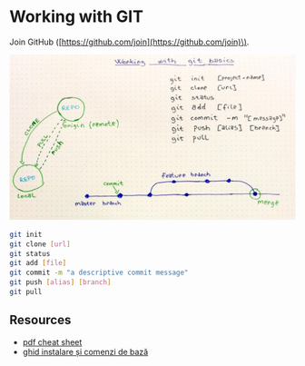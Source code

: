 # Working with GIT

Join GitHub \([https://github.com/join](https://github.com/join)\).

![working with git](../.gitbook/assets/001-working-with-git.jpg)

```bash
git init
git clone [url]
git status
git add [file]
git commit -m "a descriptive commit message"
git push [alias] [branch]
git pull
```

## Resources

* [pdf cheat sheet](https://github.github.com/training-kit/downloads/github-git-cheat-sheet.pdf)
* [ghid instalare și comenzi de bază](https://rogerdudler.github.io/git-guide/)


